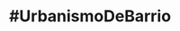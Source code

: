 ---
layout: default
title: "#UrbanismoDeBarrio"
subtitulo: <a href='http://ayuncordoba.es/index.php?option=com_content&view=article&id=301:vela-de-la-fuensanta&catid=107:visita-la-provincia-y-fiestas-locales&Itemid=96'><span class='highlight'>Velá de la Fuensanta 2012</span></a>. 6 al 9 de Septiembre
descripcion: "Queremos ayudar a recuperar el solar abandonado del antiguo Cine Fuensanta desde la participación vecinal y el debate. A través de diferentes actividades mostraremos alternativas para iniciar su recuperación ¡Te esperamos!"
descripcion_corta: "#UrbanismoDeBarrio quiere iniciar la recuperación del solar abandonado del antiguo Cine Fuensanta desde la participación vecinal, el debate y la acción colectiva."
creditos: 
 organizan: "Organizan: <a href='http://colaborativa.eu'><strong>Colaborativa</strong></a> y <a href='http://edificioscontenedor.blogspot.com.es/'><strong>Tercera Piel Arquitectura</strong></a>"
 colaboran: "Colaboran: <a href='http://consejodistritosureste.blogspot.com.es/'><strong>Consejo Distrito Sureste</strong></a>, y AAVV Virgen de Linares"


actividad:
 - titulo: Paseo guiado por el barrio
   horario: 
    fecha: {natural: 6 de Septiembre, formateada: 2012-09-06 }
    hora: " De 20:30 a 21:30"
   inscripcion: {titulo: sin inscripción previa }
   descripcion: "¿Quieres conocer más sobre la Fuensanta y el solar que recuperaremos? ¿Tienes <span class='highlight'>fotos antiguas</span> y quieres compartirlas con nosotros? <strong>Mr. Guía, historiador y vecino de la Fuensanta,</strong> nos acompañará en un paseo que comenzará en el solar las 20:30 y terminará a las 21:30 en el Pocito para la lectura del pregón inaugural."
 - titulo: Taller de mobiliario urbano reciclado
   horario: 
    fecha: {natural: 7 de Septiembre, formateada: 2012-09-07 }
    hora: "De 10:00 a 12:30"
   inscripcion: {titulo: "¡Reserva tu plaza, es gratis!", url: http://eventbrite.es}
   descripcion: "Un banco, una farola o una pérgola pueden transformar un solar abandonado en un espacio público lleno de vida. Os mostraremos iniciativas que se han realizado en otros barrios y construiremos unos bancos para el solar. Coordinado por <strong>Colaborativa</strong> y <strong>Tercera Piel Arquitectura</strong>."

 - titulo: Taller de huertos urbanos
   horario: 
    fecha: {natural: 8 de Septiembre, formateada: 2012-09-08 }
    hora: "De 10:00 a 12:30"
   inscripcion: {titulo: "¡Reserva tu plaza, es gratis!", url: http://eventbrite.es}
   descripcion: "Lorem ipsum dolor sit amet, consectetur adipiscing elit. Curabitur sit amet sapien nisi, id consequat elit. Morbi suscipit varius magna, sed fringilla velit scelerisque quis. Etiam facilisis, eros vitae gravida rhoncus, odio nunc interdum erat, sit amet semper risus nisi in tortor. Coordinado por el <strong>Jardín Botánico de Córdoba</strong>."

 - titulo: Urbanismo para niños
   horario: 
    fecha: {natural: 9 de Septiembre, formateada: 2012-09-09 }
    hora: "De 10:30 a 12:00"
   inscripcion: {titulo: "¡Reserva tu plaza, es gratis!", url: http://eventbrite.es}
   subtitulo_inscripcion: "Hay n plazas libres"
   descripcion: "Hemos preparado una actividad para que los más pequeños <strong>(niños de X a X años)</strong> conozcan la importancia del espacio público en nuestros barrios. La actividad estará coordinada por <strong>Ms Pedagoga, educadora infantil y Antonio Lara, arquitecto</strong>. Terminaremos a las 11:30 justo a tiempo para disfrutar de la huevada de las 12:00."

footer: "diseño web @colaborativaeu · contenidos @colaborativaeu y @tercerapiel · Código fuente compartido con licencia <a href=''> MIT</a>, textos e imágenes con licencia <a href=''>CC BY 3.0.</a> </br> Diseñado y hecho en <a href=''>Córdoba, Andalucía</a> · Hecho con <a href=''>github pages</a>, <a href=''>jekyll</a>, <a href=''>SASS</a>, <a href=''>Compass</a> y <a href=''>Sharrre</a>"

nota_inicial: "Todas las actividades tienen lugar en el <span class='highlight'><a href='http://goo.gl/maps/Ka4hT'>solar del antiguo Cine Fuensanta</a></span> en la calle Hernando de Magallanes <span class='ocultaImprime'>(detrás del centro de adultos Fuensanta)</span>"

nota_final: "Para coordinar mejor las actividades te agradecemos que realices la inscripción. No obstante, también puedes presentarte directamente en el solar el mismo día de la actividad."
nota_final_web: "Puedes contactar con nosotros a través de <a href='#'>Facebook</a> o email <a href='#'>[arroba]urbanismodebarrio.com</a>"
nota_final_impresa: "Para más información y reservar tu plaza visita <a href='#'>www.urbanismodebarrio.com</a>"
---